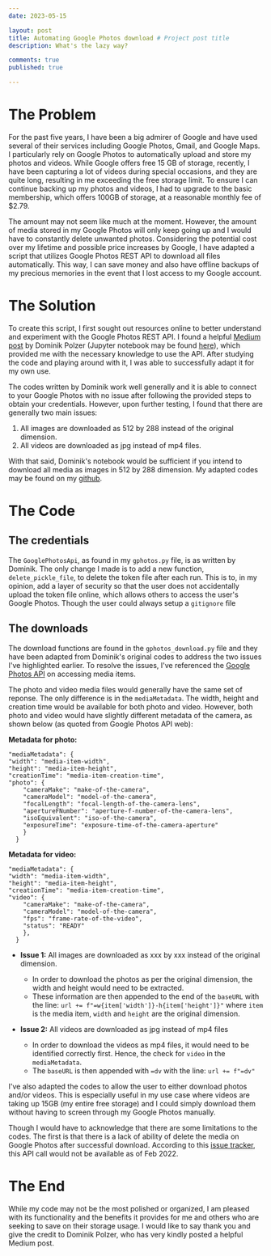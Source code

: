 ```yaml
---
date: 2023-05-15

layout: post
title: Automating Google Photos download # Project post title
description: What's the lazy way?

comments: true
published: true

---
```

# The Problem
For the past five years, I have been a big admirer of Google and have used several of their services including Google Photos, Gmail, and Google Maps. I particularly rely on Google Photos to automatically upload and store my photos and videos. While Google offers free 15 GB of storage, recently, I have been capturing a lot of videos during special occasions, and they are quite long, resulting in me exceeding the free storage limit. To ensure I can continue backing up my photos and videos, I had to upgrade to the basic membership, which offers 100GB of storage, at a reasonable monthly fee of $2.79. 

The amount may not seem like much at the moment. However, the amount of media stored in my Google Photos will only keep going up and I would have to constantly delete unwanted photos. Considering the potential cost over my lifetime and possible price increases by Google, I have adapted a script that utilizes Google Photos REST API to download all files automatically. This way, I can save money and also have offline backups of my precious memories in the event that I lost access to my Google account.

# The Solution
To create this script, I first sought out resources online to better understand and experiment with the Google Photos REST API. I found a helpful [Medium post](https://towardsdatascience.com/how-to-download-images-from-google-photos-using-python-and-photos-library-api-6f9c1e60a3f3) by Dominik Polzer (Jupyter notebook may be found [here](https://github.com/polzerdo55862/google-photos-api/blob/main/Google_API.ipynb)), which provided me with the necessary knowledge to use the API. After studying the code and playing around with it, I was able to successfully adapt it for my own use. 

The codes written by Dominik work well generally and it is able to connect to your Google Photos with no issue after following the provided steps to obtain your credentials. However, upon further testing, I found that there are generally two main issues:

1. All images are downloaded as 512 by 288  instead of the original dimension.
2. All videos are downloaded as jpg instead of mp4 files.

With that said, Dominik's notebook would be sufficient if you intend to download all media as images in 512 by 288 dimension. My adapted codes may be found on my [github](https://github.com/brandonyongys/gphotos).

# The Code
## The credentials

The `GooglePhotosApi`, as found in my `gphotos.py` file, is as written by Dominik. The only change I made is to add a new function, `delete_pickle_file`, to delete the token file after each run. This is to, in my opinion, add a layer of security so that the user does not accidentally upload the token file online, which allows others to access the user's Google Photos. Though the user could always setup a `gitignore` file

## The downloads

The download functions are found in the `gphotos_download.py` file and they have been adapted from Dominik's original codes to address the two issues I've highlighted earlier. To resolve the issues, I've referenced the [Google Photos API](https://developers.google.com/photos/library/guides/access-media-items) on accessing media items. 

The photo and video media files would generally have the same set of reponse. The only difference is in the `mediaMetadata`. The width, height and creation time would be available for both photo and video. However, both photo and video would have slightly different metadata of the camera, as shown below (as quoted from Google Photos API web):

**Metadata for photo:**
~~~
"mediaMetadata": {
"width": "media-item-width",
"height": "media-item-height",
"creationTime": "media-item-creation-time",
"photo": {
    "cameraMake": "make-of-the-camera",
    "cameraModel": "model-of-the-camera",
    "focalLength": "focal-length-of-the-camera-lens",
    "apertureFNumber": "aperture-f-number-of-the-camera-lens",
    "isoEquivalent": "iso-of-the-camera",
    "exposureTime": "exposure-time-of-the-camera-aperture"
    }
  }
~~~

**Metadata for video:**
~~~
"mediaMetadata": {
"width": "media-item-width",
"height": "media-item-height",
"creationTime": "media-item-creation-time",
"video": {
    "cameraMake": "make-of-the-camera",
    "cameraModel": "model-of-the-camera",
    "fps": "frame-rate-of-the-video",
    "status": "READY"
    },
  }
~~~

* **Issue 1:** All images are downloaded as xxx by xxx instead of the original dimension.
    * In order to download the photos as per the original dimension, the width and height would need to be extracted.
    * These information are then appended to the end of the `baseURL` with the line: `url += f"=w{item['width']}-h{item['height']}"` where `item` is the media item, `width` and `height` are the original dimension.

* **Issue 2:** All videos are downloaded as jpg instead of mp4 files
    * In order to download the videos as mp4 files, it would need to be identified correctly first. Hence, the check for `video` in the `mediaMetadata`.
    * The `baseURL` is then appended with `=dv` with the line: `url += f"=dv"`

I've also adapted the codes to allow the user to either download photos and/or videos. This is especially useful in my use case where videos are taking up 15GB (my entire free storage) and I could simply download them without having to screen through my Google Photos manually.

Though I would have to acknowledge that there are some limitations to the codes. The first is that there is a lack of ability of delete the media on Google Photos after successful download. According to this [issue tracker](https://issuetracker.google.com/issues/80162783?pli=1), this API call would not be available as of Feb 2022. 


# The End
While my code may not be the most polished or organized, I am pleased with its functionality and the benefits it provides for me and others who are seeking to save on their storage usage. I would like to say thank you and give the credit to Dominik Polzer, who has very kindly posted a helpful Medium post.

